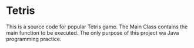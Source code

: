 # Tetris
This is a source code for popular Tetris game. The Main Class contains the main function to be executed.
The only purpose of this project wa Java programming practice.
